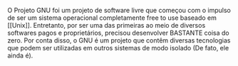 O Projeto GNU foi um projeto de software livre que começou com o impulso de ser um sistema operacional completamente free to use baseado em [[Unix]]. Entretanto, por ser uma das primeiras ao meio de diversos softwares pagos e proprietários, precisou desenvolver BASTANTE coisa do zero. Por conta disso, o GNU é um projeto que contêm diversas tecnologias que podem ser utilizadas em outros sistemas de modo isolado (De fato, ele ainda é).